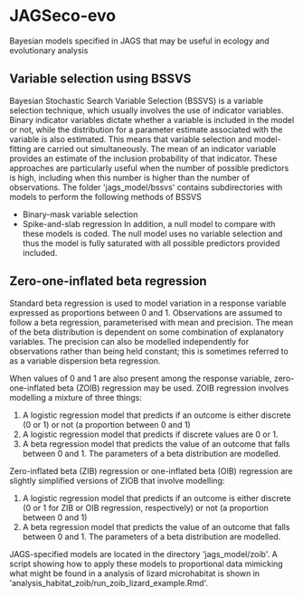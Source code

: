 # JAGSeco-evo
Bayesian models specified in JAGS that may be useful in ecology and evolutionary analysis


## Variable selection using BSSVS

Bayesian Stochastic Search Variable Selection (BSSVS) is a variable selection technique, which usually involves the use of indicator variables.
Binary indicator variables dictate whether a variable is included in the model or not, while the distribution for a parameter estimate associated with the variable is also estimated.
This means that variable selection and model-fitting are carried out simultaneously.
The mean of an indicator variable provides an estimate of the inclusion probability of that indicator.
These approaches are particularly useful when the number of possible predictors is high, including when this number is higher than the number of observations.
The folder 'jags_model/bssvs' contains subdirectories with models to perform the following methods of BSSVS
- Binary-mask variable selection
- Spike-and-slab regression
In addition, a null model to compare with these models is coded. The null model uses no variable selection and thus the model is fully saturated with all possible predictors provided included.

## Zero-one-inflated beta regression

Standard beta regression is used to model variation in a response variable expressed as proportions between 0 and 1.
Observations are assumed to follow a beta regression, parameterised with mean and precision.
The mean of the beta distribution is dependent on some combination of explanatory variables.
The precision can also be modelled independently for observations rather than being held constant; this is sometimes referred to as a variable dispersion beta regression.

When values of 0 and 1 are also present among the response variable, zero-one-inflated beta (ZOIB) regression may be used.
ZOIB regression involves modelling a mixture of three things:
1. A logistic regression model that predicts if an outcome is either discrete (0 or 1) or not (a proportion between 0 and 1)
2. A logistic regression model that predicts if discrete values are 0 or 1.
3. A beta regression model that predicts the value of an outcome that falls between 0 and 1. The parameters of a beta distribution are modelled.

Zero-inflated beta (ZIB) regression or one-inflated beta (OIB) regression are slightly simplified versions of ZIOB that involve modelling:
1. A logistic regression model that predicts if an outcome is either discrete (0 or 1 for ZIB or OIB regression, respectively) or not (a proportion between 0 and 1)
2. A beta regression model that predicts the value of an outcome that falls between 0 and 1. The parameters of a beta distribution are modelled.

JAGS-specified models are located in the directory 'jags_model/zoib'.
A script showing how to apply these models to proportional data mimicking what might be found in a analysis of lizard microhabitat is shown in 'analysis_habitat_zoib/run_zoib_lizard_example.Rmd'.